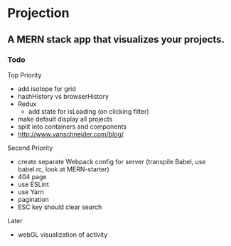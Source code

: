 # Projection
## A MERN stack app that visualizes your projects.



### Todo
Top Priority
* add isotope for grid 
* hashHistory vs browserHistory
* Redux
  * add state for isLoading (on clicking filter)
* make default display all projects
* split into containers and components
* http://www.vanschneider.com/blog/

Second Priority
* create separate Webpack config for server (transpile Babel, use babel.rc, look at MERN-starter)
* 404 page
* use ESLint
* use Yarn
* pagination
* ESC key should clear search

Later
* webGL visualization of activity
